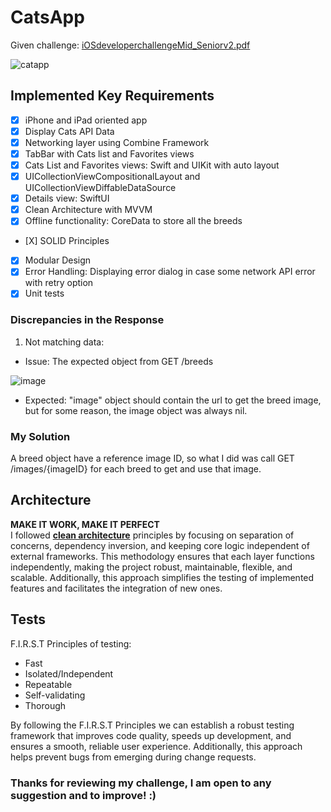 # CatsApp

Given challenge: [iOSdeveloperchallengeMid_Seniorv2.pdf](https://github.com/user-attachments/files/16874902/iOSdeveloperchallengeMid_Seniorv2.pdf)

![catapp](https://github.com/user-attachments/assets/efb2d118-3fb4-4145-b96b-843f60fb9a93)


## Implemented Key Requirements
- [X] iPhone and iPad oriented app
- [X] Display Cats API Data
- [X] Networking layer using Combine Framework
- [X] TabBar with Cats list and Favorites views
- [X] Cats List and Favorites views: Swift and UIKit with auto layout
- [X] UICollectionViewCompositionalLayout and UICollectionViewDiffableDataSource
- [X] Details view: SwiftUI 
- [X] Clean Architecture with MVVM
- [X] Offline functionality: CoreData to store all the breeds
- [X] SOLID Principles
- [X] Modular Design
- [X] Error Handling: Displaying error dialog in case some network API error with retry option
- [X] Unit tests

### Discrepancies in the Response
1) Not matching data:
- Issue: The expected object from GET /breeds<br>

![image](https://github.com/user-attachments/assets/2443dd7a-5180-4035-ad7c-224c84313590)

- Expected: "image" object should contain the url to get the breed image, but for some reason, the image object was always nil.

### My Solution
A breed object have a reference image ID, so what I did was call GET /images/{imageID} for each breed to get and use that image.

## Architecture
**MAKE IT WORK, MAKE IT PERFECT**<br>
I followed <ins>**clean architecture**</ins> principles by focusing on separation of concerns, dependency inversion, and keeping core logic independent of external frameworks. This methodology ensures that each layer functions independently, making the project robust, maintainable, flexible, and scalable. Additionally, this approach simplifies the testing of implemented features and facilitates the integration of new ones.

## Tests
F.I.R.S.T Principles of testing:<br>
- Fast
- Isolated/Independent
- Repeatable
- Self-validating
- Thorough

By following the F.I.R.S.T Principles we can establish a robust testing framework that improves code quality, speeds up development, and ensures a smooth, reliable user experience. Additionally, this approach helps prevent bugs from emerging during change requests.

### Thanks for reviewing my challenge, I am open to any suggestion and to improve! :)

